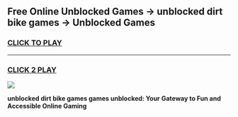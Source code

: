 
## Free Online Unblocked Games → unblocked dirt bike games → Unblocked Games
<h3>
<a href="https://premium.freeplayer.one?title=unblocked_dirt_bike_games&ref=21F">CLICK TO PLAY</a></h3>
<hr>

<h3>
<a href="https://premium.freeplayer.one?title=unblocked_dirt_bike_games&ref=21F">CLICK 2 PLAY</a>
  
</h3>

<a href="https://premium.freeplayer.one?title=unblocked_dirt_bike_games&ref=21F/"><img src="https://clearcache.store/games.png"></a>


**unblocked dirt bike games games unblocked: Your Gateway to Fun and Accessible Online Gaming**
